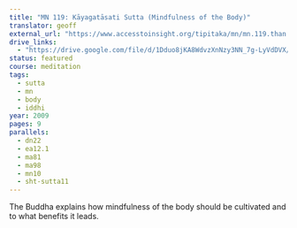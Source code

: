 ```yaml
---
title: "MN 119: Kāyagatāsati Sutta (Mindfulness of the Body)"
translator: geoff
external_url: "https://www.accesstoinsight.org/tipitaka/mn/mn.119.than.html"
drive_links:
  - "https://drive.google.com/file/d/1Dduo8jKA8WdvzXnNzy3NN_7g-LyVdDVX/view?usp=drivesdk"
status: featured
course: meditation
tags:
  - sutta
  - mn
  - body
  - iddhi
year: 2009
pages: 9
parallels:
  - dn22
  - ea12.1
  - ma81
  - ma98
  - mn10
  - sht-sutta11
---
```


The Buddha explains how mindfulness of the body should be cultivated and to what benefits it leads.

